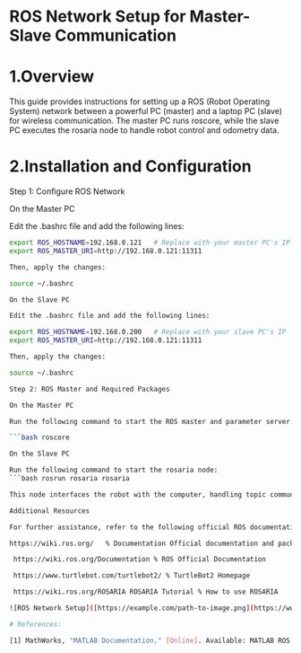 

# ROS Network Setup for Master-Slave Communication

# 1.Overview

This guide provides instructions for setting up a ROS (Robot Operating System) network between a powerful PC (master) and a laptop PC (slave) for wireless communication. The master PC runs roscore, while the slave PC executes the rosaria node to handle robot control and odometry data.

# 2.Installation and Configuration

Step 1: Configure ROS Network

On the Master PC

Edit the .bashrc file and add the following lines:
```bash export ROS_HOSTNAME=192.168.0.121
export ROS_HOSTNAME=192.168.0.121   # Replace with your master PC's IP
export ROS_MASTER_URI=http://192.168.0.121:11311

Then, apply the changes:

source ~/.bashrc

On the Slave PC

Edit the .bashrc file and add the following lines:

export ROS_HOSTNAME=192.168.0.200   # Replace with your slave PC's IP
export ROS_MASTER_URI=http://192.168.0.121:11311

Then, apply the changes:

source ~/.bashrc

Step 2: ROS Master and Required Packages 

On the Master PC

Run the following command to start the ROS master and parameter server:

```bash roscore

On the Slave PC

Run the following command to start the rosaria node:
```bash rosrun rosaria rosaria

This node interfaces the robot with the computer, handling topic communication for velocity commands (/RosAria/cmd_vel) and odometry data (/RosAria/pose).

Additional Resources

For further assistance, refer to the following official ROS documentation and tutorials:

https://wiki.ros.org/   % Documentation Official documentation and package descriptions.

 https://wiki.ros.org/Documentation % ROS Official Documentation

 https://www.turtlebot.com/turtlebot2/ % TurtleBot2 Homepage

 https://wiki.ros.org/ROSARIA ROSARIA Tutorial % How to use ROSARIA

![ROS Network Setup]([https://example.com/path-to-image.png](https://www.mathworks.com/help/ros/ug/connect-to-a-ros-network.html))

# References:

[1] MathWorks, "MATLAB Documentation," [Online]. Available: MATLAB ROS Nodes. [Accessed: 31-Jan-2025].


